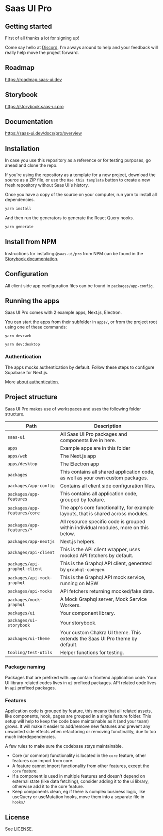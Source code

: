 # Saas UI Pro

## Getting started

First of all thanks a lot for signing up!

Come say hello at [Discord](https://discord.gg/4PmJGFcAjX), I'm always around to help and your feedback will really help move the project forward.

## Roadmap

https://roadmap.saas-ui.dev

## Storybook

https://storybook.saas-ui.pro

## Documentation

https://saas-ui.dev/docs/pro/overview

## Installation

In case you use this repository as a reference or for testing purposes, go ahead and clone the repo.

If you're using the repository as a template for a new project, download the source as a ZIP file, or use the `Use this template` button to create a new fresh repository without Saas UI's history.

Once you have a copy of the source on your computer, run yarn to install all dependencies.

```bash
yarn install
```

And then run the generators to generate the React Query hooks.

```bash
yarn generate
```

## Install from NPM

Instructions for installing `@saas-ui/pro` from NPM can be found in the [Storybook documentation](https://saas-ui.dev/docs/pro/installation/npm).

## Configuration

All client side app configuration files can be found in `packages/app-config`.

## Running the apps

Saas UI Pro comes with 2 example apps, Next.js, Electron.

You can start the apps from their subfolder in `apps/`, or from the project root using one of these commands:

```
yarn dev:web

yarn dev:desktop
```

### Authentication

The apps mocks authentication by default. Follow these steps to configure Supabase for Next.js.

More [about authentication](https://saas-ui.dev/docs/pro/configuration/authentication).

## Project structure

Saas UI Pro makes use of workspaces and uses the following folder structure.

| Path                          | Description                                                                          |
| ----------------------------- | ------------------------------------------------------------------------------------ |
| `saas-ui`                     | All Saas UI Pro packages and components live in here.                                |
| `apps`                        | Example apps are in this folder                                                      |
| `apps/web`                    | The Next.js app                                                                      |
| `apps/desktop`                | The Electron app                                                                     |
| `packages`                    | This contains all shared application code, as well as your own custom packages.      |
| `packages/app-config`         | Contains all client side configuration files.                                        |
| `packages/app-features`       | This contains all application code, grouped by feature.                              |
| `packages/app-features/core`  | The app's core functionality, for example layouts, that is shared across modules.    |
| `packages/app-features/*`     | All resource specific code is grouped within individual modules, more on this below. |
| `packages/app-nextjs`         | Next.js helpers.                                                                     |
| `packages/api-client`         | This is the API client wrapper, uses mocked API fetchers by default.                 |
| `packages/api-graphql-client` | This is the Graphql API client, generated by `graphql-codegen`.                      |
| `packages/api-mock-graphql`   | This is the Graphql API mock service, running on MSW                                 |
| `packages/api-mocks`          | API fetchers returning mocked/fake data.                                             |
| `packages/mock-graphql`       | A Mock Graphql server, Mock Service Workers.                                         |
| `packages/ui`                 | Your component library.                                                              |
| `packages/ui-storybook`       | Your storybook.                                                                      |
| `packages/ui-theme`           | Your custom Chakra UI theme. This extends the Saas UI Pro theme by default.          |
| `tooling/test-utils`          | Helper functions for testing.                                                        |

### Package naming

Packages that are prefixed with `app` contain frontend application code. Your UI library related codes lives in `ui` prefixed packages.
API related code lives in `api` prefixed packages.

### Features

Application code is grouped by feature, this means that all related assets, like components, hook, pages are grouped in a single feature folder. This setup will help to keep the code base maintainable as it (and your team) grows. It will make it easier to add/remove new features and prevent any unwanted side effects when refactoring or removing functinality, due to too much interdependencies.

A few rules to make sure the codebase stays maintainable.

- Core (or common) functionality is located in the `core` feature, other features can import from core.
- A feature cannot import functionality from other features, except the `core` feature.
- If a component is used in multiple features and doesn't depend on external state (like data fetching), consider adding it to the ui library, otherwise add it to the core feature.
- Keep components clean, eg if there is complex business logic, like useQuery or useMutation hooks, move them into a separate file in `hooks/`

## License

See [LICENSE](./LICENSE).
